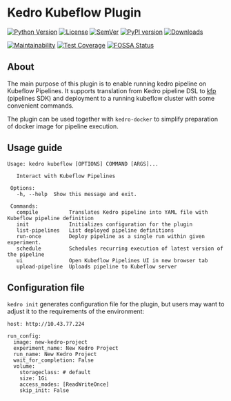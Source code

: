 # Kedro Kubeflow Plugin

[![Python Version](https://img.shields.io/badge/python-3.7%20%7C%203.8-blue.svg)](https://github.com/getindata/kedro-kubeflow)
[![License](https://img.shields.io/badge/license-Apache%202.0-blue.svg)](https://opensource.org/licenses/Apache-2.0) 
[![SemVer](https://img.shields.io/badge/semver-2.0.0-green)](https://semver.org/)
[![PyPI version](https://badge.fury.io/py/kedro-kubeflow.svg)](https://pypi.org/project/kedro-kubeflow/)
[![Downloads](https://pepy.tech/badge/kedro-kubeflow)](https://pepy.tech/project/kedro-kubeflow) 

[![Maintainability](https://api.codeclimate.com/v1/badges/fff07cbd2e5012a045a3/maintainability)](https://codeclimate.com/github/getindata/kedro-kubeflow/maintainability) 
[![Test Coverage](https://api.codeclimate.com/v1/badges/fff07cbd2e5012a045a3/test_coverage)](https://codeclimate.com/github/getindata/kedro-kubeflow/test_coverage)
[![FOSSA Status](https://app.fossa.com/api/projects/git%2Bgithub.com%2Fgetindata%2Fkedro-kubeflow.svg?type=shield)](https://app.fossa.com/projects/git%2Bgithub.com%2Fgetindata%2Fkedro-kubeflow?ref=badge_shield)
## About

The main purpose of this plugin is to enable running kedro pipeline on Kubeflow Pipelines. It supports translation from 
Kedro pipeline DSL to [kfp](https://www.kubeflow.org/docs/pipelines/sdk/sdk-overview/) (pipelines SDK) and deployment to 
a running kubeflow cluster with some convenient commands.

The plugin can be used together with `kedro-docker` to simplify preparation of docker image for pipeline execution.   

## Usage guide

```
Usage: kedro kubeflow [OPTIONS] COMMAND [ARGS]...
 
   Interact with Kubeflow Pipelines
 
 Options:
   -h, --help  Show this message and exit.
 
 Commands:
   compile          Translates Kedro pipeline into YAML file with Kubeflow pipeline definition
   init             Initializes configuration for the plugin
   list-pipelines   List deployed pipeline definitions
   run-once         Deploy pipeline as a single run within given experiment.
   schedule         Schedules recurring execution of latest version of the pipeline
   ui               Open Kubeflow Pipelines UI in new browser tab
   upload-pipeline  Uploads pipeline to Kubeflow server
```

## Configuration file

`kedro init` generates configuration file for the plugin, but users may want
to adjust it to the requirements of the environment:

```
host: http://10.43.77.224

run_config:
  image: new-kedro-project
  experiment_name: New Kedro Project
  run_name: New Kedro Project
  wait_for_completion: False
  volume:
    storageclass: # default
    size: 1Gi
    access_modes: [ReadWriteOnce]
    skip_init: False
```
